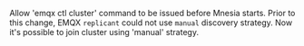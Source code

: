 Allow 'emqx ctl cluster' command to be issued before Mnesia starts.
Prior to this change, EMQX `replicant` could not use `manual` discovery strategy.
Now it's possible to join cluster using 'manual' strategy.
